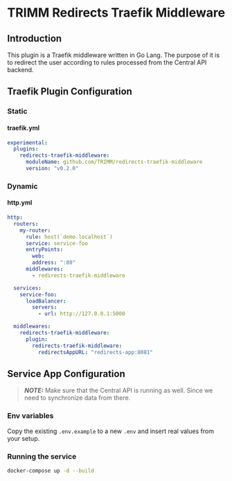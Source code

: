 # TRIMM Redirects Traefik Middleware

## Introduction
This plugin is a Traefik middleware written in Go Lang.
The purpose of it is to redirect the user according to rules processed from the Central API backend.

## Traefik Plugin Configuration

### Static
#### traefik.yml

```yaml
experimental:
  plugins:
    redirects-traefik-middleware:
      moduleName: github.com/TRIMM/redirects-traefik-middleware
      version: "v0.2.0"
```

### Dynamic
#### http.yml

```yaml
http:
  routers:
    my-router:
      rule: host(`demo.localhost`)
      service: service-foo
      entryPoints:
        web:
        address: ":80"
      middlewares:
        - redirects-traefik-middleware

  services:
    service-foo:
      loadBalancer:
        servers:
          - url: http://127.0.0.1:5000

  middlewares:
    redirects-traefik-middleware:
      plugin:
        redirects-traefik-middleware:
          redirectsAppURL: "redirects-app:8081"
```

## Service App Configuration

> **_NOTE:_**
> Make sure that the Central API is running as well. Since we need to synchronize data from there.

### Env variables

Copy the existing `.env.example` to a new `.env` and insert real values from your setup.

### Running the service

```bash
docker-compose up -d --build
```